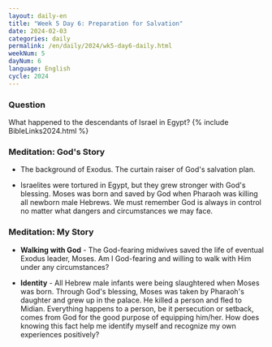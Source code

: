 ```yaml
---
layout: daily-en
title: "Week 5 Day 6: Preparation for Salvation"
date: 2024-02-03
categories: daily
permalink: /en/daily/2024/wk5-day6-daily.html
weekNum: 5
dayNum: 6
language: English
cycle: 2024
---
```


### Question     
What happened to the descendants of Israel in Egypt?
{% include BibleLinks2024.html %} 

### Meditation: God's Story   
+ The background of Exodus. The curtain raiser of God's salvation plan. 

+ Israelites were tortured in Egypt, but they grew stronger with God's blessing. Moses was born and saved by God when Pharaoh was killing all newborn male Hebrews. We must remember God is always in control no matter what dangers and circumstances we may face.  

### Meditation: My Story   
+ **Walking with God** - The God-fearing midwives saved the life of eventual Exodus leader, Moses. Am I God-fearing and willing to walk with Him under any circumstances? 

+ **Identity** - All Hebrew male infants were being slaughtered when Moses was born. Through God's blessing, Moses was taken by Pharaoh's daughter and grew up in the palace. He killed a person and fled to Midian. Everything happens to a person, be it persecution or setback, comes from God for the good purpose of equipping him/her. How does knowing this fact help me identify myself and recognize my own experiences positively?  

